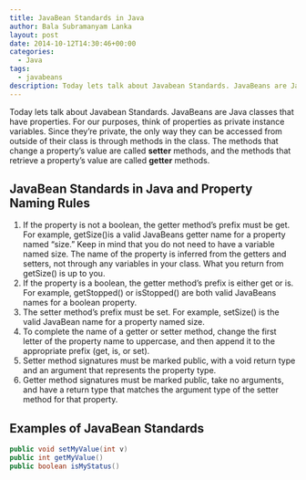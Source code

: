 ```yaml
---
title: JavaBean Standards in Java
author: Bala Subramanyam Lanka
layout: post
date: 2014-10-12T14:30:46+00:00
categories:
  - Java
tags:
  - javabeans
description: Today lets talk about Javabean Standards. JavaBeans are Java classes that have properties. For our purposes, think of properties as private instance variables. 
---
```

Today lets talk about Javabean Standards. JavaBeans are Java classes that have properties. For our purposes, think of properties as private instance variables. Since they&#8217;re private, the only way they can be accessed from outside of their class is through methods in the class. The methods that change a property&#8217;s value are called **setter** methods, and the methods that retrieve a property&#8217;s value are called **getter** methods.

## JavaBean Standards in Java and Property Naming Rules

  1. If the property is not a boolean, the getter method&#8217;s prefix must be get. For example, getSize()is a valid JavaBeans getter name for a property named &#8220;size.&#8221; Keep in mind that you do not need to have a variable named size. The name of the property is inferred from the getters and setters, not through any variables in your class. What you return from getSize() is up to you.
  2. If the property is a boolean, the getter method&#8217;s prefix is either get or is. For example, getStopped() or isStopped() are both valid JavaBeans names for a boolean property.
  3. The setter method&#8217;s prefix must be set. For example, setSize() is the valid JavaBean name for a property named size.
  4. To complete the name of a getter or setter method, change the first letter of the property name to uppercase, and then append it to the appropriate prefix (get, is, or set).
  5. Setter method signatures must be marked public, with a void return type and an argument that represents the property type.
  6. Getter method signatures must be marked public, take no arguments, and have a return type that matches the argument type of the setter method for that property.

## Examples of JavaBean Standards

```java
public void setMyValue(int v)
public int getMyValue()
public boolean isMyStatus()
```